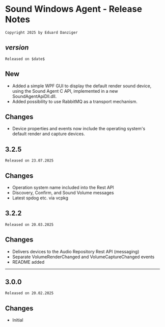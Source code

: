 ﻿Sound Windows Agent - Release Notes 
=====================================
~~~
Copyright 2025 by Eduard Danziger
~~~

$version$
--------
~~~
Released on $date$
~~~

## New
- Added a simple WPF GUI to display the default render sound device, using the Sound Agent C API, implemented in a new SoundAgentApiDll.dll.
- Added possibility to use RabbitMQ as a transport mechanism.

## Changes
- Device properties and events now include the operating system's default render and capture devices.

3.2.5
--------
~~~
Released on 23.07.2025
~~~

## Changes
- Operation system name included into the Rest API
- Discovery, Confirm, and Sound Volume messages
- Latest spdog etc. via vcpkg


3.2.2
--------
~~~
Released on 20.03.2025
~~~

## Changes
- Delivers devices to the Audio Repository Rest API (messaging)
- Separate VolumeRenderChanged and VolumeCaptureChanged events
- README added
--------

3.0.0
--------
~~~
Released on 20.02.2025
~~~

## Changes
- Initial
